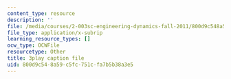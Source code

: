 ```yaml
---
content_type: resource
description: ''
file: /media/courses/2-003sc-engineering-dynamics-fall-2011/800d9c548a59c5fc751cfa7b5b38a3e5_wzEqF_UQkks.srt
file_type: application/x-subrip
learning_resource_types: []
ocw_type: OCWFile
resourcetype: Other
title: 3play caption file
uid: 800d9c54-8a59-c5fc-751c-fa7b5b38a3e5
---
```

